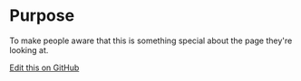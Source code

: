 # Purpose
To make people aware that this is something special about the page they're
looking at.

[Edit this on GitHub](https://github.com/wellcometrust/wellcomecollection.org/edit/master/common/views/components/MessageBar/README.md)
